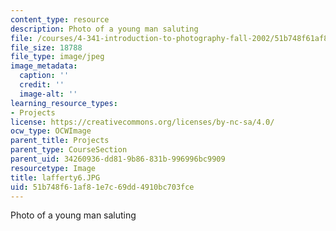 ```yaml
---
content_type: resource
description: Photo of a young man saluting
file: /courses/4-341-introduction-to-photography-fall-2002/51b748f61af81e7c69dd4910bc703fce_lafferty6.JPG
file_size: 18788
file_type: image/jpeg
image_metadata:
  caption: ''
  credit: ''
  image-alt: ''
learning_resource_types:
- Projects
license: https://creativecommons.org/licenses/by-nc-sa/4.0/
ocw_type: OCWImage
parent_title: Projects
parent_type: CourseSection
parent_uid: 34260936-dd81-9b86-831b-996996bc9909
resourcetype: Image
title: lafferty6.JPG
uid: 51b748f6-1af8-1e7c-69dd-4910bc703fce
---
```

Photo of a young man saluting